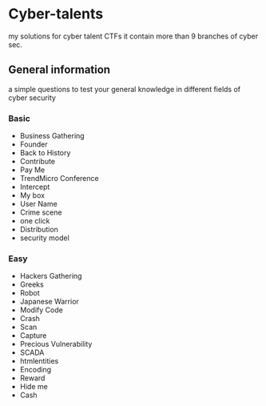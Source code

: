 # Cyber-talents

my solutions for cyber talent CTFs it contain more than 9 branches of cyber sec.

## General information

a simple questions to test your general knowledge in different fields of cyber security

### Basic

* Business Gathering
* Founder
* Back to History
* Contribute
* Pay Me
* TrendMicro Conference
* Intercept
* My box
* User Name
* Crime scene
* one click
* Distribution
* security model

### Easy

* Hackers Gathering
* Greeks
* Robot
* Japanese Warrior
* Modify Code
* Crash
* Scan
* Capture
* Precious Vulnerability
* SCADA
* htmlentities
* Encoding
* Reward
* Hide me
* Cash
